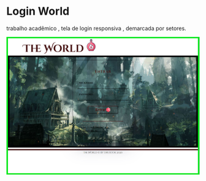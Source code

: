 # Login World

trabalho acadêmico , tela de login responsiva , demarcada por setores.


![preview](https://github.com/FortunatoRoncholeta/Projetinhos/blob/main/Login-World/site.png)
